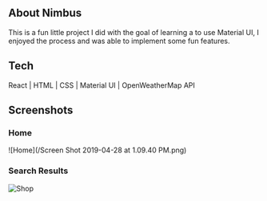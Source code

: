 ## About Nimbus
This is a fun little project I did with the goal of learning a to use Material UI, I enjoyed the process and was able to implement some fun features.

## Tech
React | HTML | CSS | Material UI | OpenWeatherMap API




## Screenshots
### Home
![Home](/Screen Shot 2019-04-28 at 1.09.40 PM.png)
### Search Results
![Shop](/)




